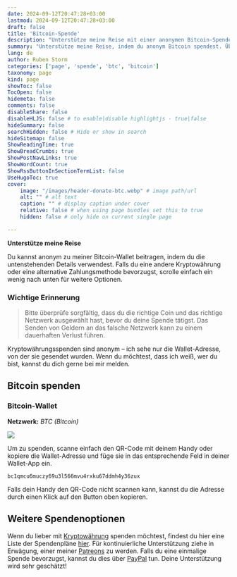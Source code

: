 ```yaml
---
date: 2024-09-12T20:47:28+03:00
lastmod: 2024-09-12T20:47:28+03:00
draft: false
title: 'Bitcoin-Spende'
description: "Unterstütze meine Reise mit einer anonymen Bitcoin-Spende"
summary: "Unterstütze meine Reise, indem du anonym Bitcoin spendest. Überprüfe vor der Spende unbedingt die Coin und das Netzwerk, um einen dauerhaften Verlust zu vermeiden. Du kannst spenden, indem du den QR-Code scannst oder die Wallet-Adresse kopierst. Falls du möchtest, dass ich weiß, wer du bist, melde dich gerne bei mir."
lang: de
author: Ruben Storm
categories: ['page', 'spende', 'btc', 'bitcoin']
taxonomy: page
kind: page
showToc: false
TocOpen: false
hidemeta: false
comments: false
disableShare: false
disableHLJS: false # to enable|disable highlightjs - true|false
hideSummary: false
searchHidden: false # Hide or show in search
hideSitemap: false
ShowReadingTime: true
ShowBreadCrumbs: true
ShowPostNavLinks: true
ShowWordCount: true
ShowRssButtonInSectionTermList: false
UseHugoToc: true
cover:
    image: "/images/header-donate-btc.webp" # image path/url
    alt: "" # alt text
    caption: "" # display caption under cover
    relative: false # when using page bundles set this to true
    hidden: false # only hide on current single page

---
```


**Unterstütze meine Reise**

Du kannst anonym zu meiner Bitcoin-Wallet beitragen, indem du die untenstehenden Details verwendest. Falls du eine andere Kryptowährung oder eine alternative Zahlungsmethode bevorzugst, scrolle einfach ein wenig nach unten für weitere Optionen.

### Wichtige Erinnerung
> Bitte überprüfe sorgfältig, dass du die richtige Coin und das richtige Netzwerk ausgewählt hast, bevor du deine Spende tätigst. Das Senden von Geldern an das falsche Netzwerk kann zu einem dauerhaften Verlust führen.

Kryptowährungsspenden sind anonym – ich sehe nur die Wallet-Adresse, von der sie gesendet wurden. Wenn du möchtest, dass ich weiß, wer du bist, kannst du dich gerne bei mir melden.

## Bitcoin spenden
### Bitcoin-Wallet
**Netzwerk:** *BTC (Bitcoin)*

![][defQRimage]

Um zu spenden, scanne einfach den QR-Code mit deinem Handy oder kopiere die Wallet-Adresse und füge sie in das entsprechende Feld in deiner Wallet-App ein.

```
bc1qmcu6muczy69u3l566mvu4rxku67ddmh4y36zux
```

Falls dein Handy den QR-Code nicht scannen kann, kannst du die Adresse durch einen Klick auf den Button oben kopieren.

## Weitere Spendenoptionen

Wenn du lieber mit [Kryptowährung][defDonationLink] spenden möchtest, findest du hier eine Liste der Spendenpläne [hier][defDonationLink]. Für kontinuierliche Unterstützung ziehe in Erwägung, einer meiner [Patreons][defPatreonLink] zu werden. Falls du eine einmalige Spende bevorzugst, kannst du dies über [PayPal][defPaypalLink] tun. Deine Unterstützung wird sehr geschätzt!

[defPatreonLink]: /de/pages/patreon/
[defDonationLink]: /de/donation/
[defPaypalLink]: /de/donation/paypal-donation/
[defQRimage]: /images/donation/donate-qr-btc.webp
